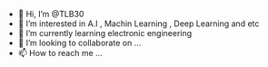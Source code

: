 - 👋 Hi, I’m @TLB30
- 👀 I’m interested in A.I , Machin Learning , Deep Learning and etc
- 🌱 I’m currently learning electronic engineering 
- 💞️ I’m looking to collaborate on ...
- 📫 How to reach me ...

<!---
TLB30/TLB30 is a ✨ special ✨ repository because its `README.md` (this file) appears on your GitHub profile.
You can click the Preview link to take a look at your changes.
--->
